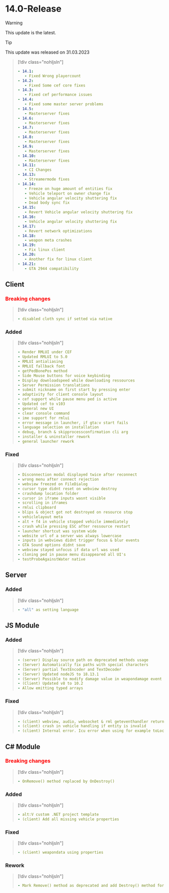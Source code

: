 # 14.0-Release

> [!WARNING]
> This update is the latest.

> [!TIP]
> This update was released on 31.03.2023

> [!div class="nohljsln"]
> ```yaml
> - 14.1:
>    - Fixed Wrong playercount
> - 14.2:
>    - Fixed Some cef core fixes
> - 14.3:
>    - Fixed cef performance issues
> - 14.4:
>    - Fixed some master server problems
> - 14.5:
>    - Masterserver fixes
> - 14.6:
>    - Masterserver fixes
> - 14.7:
>    - Masterserver fixes
> - 14.8:
>    - Masterserver fixes
> - 14.9:
>    - Masterserver fixes
> - 14.10:
>    - Masterserver fixes
> - 14.11:
>    - CI Changes
> - 14.13:
>    - Streamermode fixes
> - 14.14:
>    - Freeze on huge amount of entities fix
>    - Vehicle teleport on owner change fix
>    - Vehicle angular velocity shuttering fix
>    - Dead body sync fix
> - 14.15:
>    - Revert Vehicle angular velocity shuttering fix
> - 14.16:
>    - Vehicle angular velocity shuttering fix
> - 14.17:
>    - Revert network optimizations
> - 14.18:
>    - weapon meta crashes
> - 14.19:
>    - Fix linux client
> - 14.20:
>    - Another fix for linux client
> - 14.21:
>    - GTA 2944 compatibility
> ```

## Client

### <span style="color: red;">Breaking changes</span>

> [!div class="nohljsln"]
> ```yaml
> - disabled cloth sync if setted via native
> ```

### Added

> [!div class="nohljsln"]
> ```yaml
> - Render RMLUI under CEF
> - Updated RMLUI to 5.0
> - RMLUI antialiasing
> - RMLUI fallback font
> - getPedBonePos method
> - Side Mouse buttons for voice keybinding
> - Display downloadspeed while downloading ressources
> - Server Permission translations
> - submit nickname on first start by pressing enter
> - adaptivity for client console layout
> - cef support while pause menu ped is active
> - Updated cef to v103
> - general new UI
> - clear console command
> - ime support for rmlui
> - error message in launcher, if gta:v start fails
> - language selection on installation
> - debug, branch & skipprocessconfirmation cli arg
> - installer & uninstaller rework
> - general launcher rework
> ```

### Fixed

> [!div class="nohljsln"]
> ```yaml
> - Disconnection modal displayed twice after reconnect
> - wrong menu after connect rejection
> - webview freezed on FileDialog
> - cursor type didnt reset on webview destroy
> - crashdump location folder
> - cursor in iframe inputs wasnt visible
> - scrolling in iframes
> - rmlui clipboard
> - blips & object got not destroyed on resource stop
> - vehiclelayout meta
> - alt + f4 in vehicle stopped vehicle immediately
> - crash while pressing ESC after ressource restart
> - launcher shortcut was system wide
> - website url of a server was always lowercase
> - inputs in webviews didnt trigger focus & blur events
> - GTA Sound options didnt save
> - webview stayed unfocus if data url was used
> - cloning ped in pause menu disappeared all UI's
> - testProbeAgainstWater native
> ```

## Server

### Added

> [!div class="nohljsln"]
> ```yaml
> - "all" as setting language
> ```

## JS Module

### Added
> [!div class="nohljsln"]
> ```yaml
> - (server) Display source path on deprecated methods usage
> - (Server) Automatically fix paths with special characters
> - (Server) partial TextEncoder and TextDecoder
> - (Server) Updated nodeJS to 18.13.1
> - (Server) Possible to modify damage value in weapondamage event
> - (Client) Updated v8 to 10.2
> - Allow emitting typed arrays
> ```

### Fixed
> [!div class="nohljsln"]
> ```yaml
> - (client) webview, audio, websocket & rml geteventhandler returned removed ones
> - (client) crash in vehicle handling if entity is invalid
> - (client) Internal error. Icu error when using for example toLocaleString
> ```

## C# Module

### <span style="color: red;">Breaking changes</span>

> [!div class="nohljsln"]
> ```yaml
> - OnRemove() method replaced by OnDestroy()
> ```

### Added
> [!div class="nohljsln"]
> ```yaml
> - alt:V custom .NET project template 
> - (client) Add all missing vehicle properties
> ```

### Fixed
> [!div class="nohljsln"]
> ```yaml
> - (client) weapondata using properties
> ```

### Rework
> [!div class="nohljsln"]
> ```yaml
> - Mark Remove() method as deprecated and add Destroy() method for consistent alt:V api
> ```